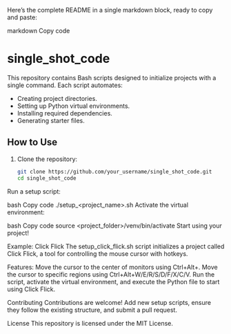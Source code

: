 Here’s the complete README in a single markdown block, ready to copy and paste:

markdown
Copy code
# single_shot_code

This repository contains Bash scripts designed to initialize projects with a single command. Each script automates:

- Creating project directories.
- Setting up Python virtual environments.
- Installing required dependencies.
- Generating starter files.

## How to Use

1. Clone the repository:
   ```bash
   git clone https://github.com/your_username/single_shot_code.git
   cd single_shot_code
Run a setup script:

bash
Copy code
./setup_<project_name>.sh
Activate the virtual environment:

bash
Copy code
source <project_folder>/venv/bin/activate
Start using your project!

Example: Click Flick
The setup_click_flick.sh script initializes a project called Click Flick, a tool for controlling the mouse cursor with hotkeys.

Features:
Move the cursor to the center of monitors using Ctrl+Alt+<number>.
Move the cursor to specific regions using Ctrl+Alt+W/E/R/S/D/F/X/C/V.
Run the script, activate the virtual environment, and execute the Python file to start using Click Flick.

Contributing
Contributions are welcome! Add new setup scripts, ensure they follow the existing structure, and submit a pull request.

License
This repository is licensed under the MIT License.
